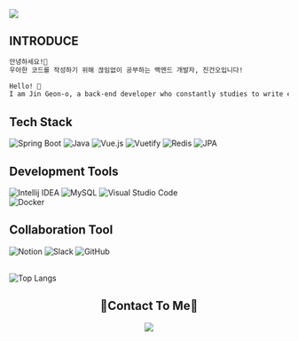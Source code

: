 <img src="https://capsule-render.vercel.app/api?type=transparent&fontColor=c0cfeb&height=100&section=header&text=Hi%20there%20I'm%20Geon-o&fontSize=50" />

<h2 align="left">INTRODUCE‍</h2>
<div align="left">

```sh
안녕하세요!👋
우아한 코드를 작성하기 위해 끊임없이 공부하는 백엔드 개발자, 진건오입니다!

Hello! 👋
I am Jin Geon-o, a back-end developer who constantly studies to write elegant code.
```


<h2 align="left">Tech Stack</h2>

<div align="left">
  <img alt="Spring Boot" src ="https://img.shields.io/badge/Spring Boot-6DB33F.svg?&style=for-the-badge&logo=Spring Boot&logoColor=white"/>
  <img alt="Java" src ="https://img.shields.io/badge/Java-007396.svg?&style=for-the-badge&logo=Java&logoColor=white"/>
  <img alt="Vue.js" src ="https://img.shields.io/badge/Vue.js-4FC08D.svg?&style=for-the-badge&logo=Vue.js&logoColor=white"/>
  <img alt="Vuetify" src ="https://img.shields.io/badge/Vuetify-1867C0.svg?&style=for-the-badge&logo=Vuetify&logoColor=white"/>
  <img alt="Redis" src ="https://img.shields.io/badge/Redis-DC382D.svg?&style=for-the-badge&logo=Redis&logoColor=white"/>
  <img alt="JPA" src ="https://img.shields.io/badge/JPA-DC382D.svg?&style=for-the-badge&logo=JPA&logoColor=white"/>
</div>
  
 <h2 align="left">Development Tools</h2>
<div align="lfet">
  <img alt="Intellij IDEA" src ="https://img.shields.io/badge/Intellij IDEA-000000.svg?&style=for-the-badge&logo=Intellij IDEA&logoColor=white"/>
  <img alt="MySQL" src ="https://img.shields.io/badge/MySQL-4479A1.svg?&style=for-the-badge&logo=MySQL&logoColor=white"/>
  <img alt="Visual Studio Code" src ="https://img.shields.io/badge/Visual Studio Code-007ACC.svg?&style=for-the-badge&logo=Visual Studio Code&logoColor=white"/>
  <br/>
  <img alt="Docker" src ="https://img.shields.io/badge/Docker-2496ED.svg?&style=for-the-badge&logo=Docker&logoColor=white"/>
</div>
  
<h2 align="left">Collaboration Tool</h2>
<div align="left">
  <img alt="Notion" src ="https://img.shields.io/badge/Notion-000000.svg?&style=for-the-badge&logo=Notion&logoColor=white"/>
  <img alt="Slack" src ="https://img.shields.io/badge/Slack-4A154B.svg?&style=for-the-badge&logo=Slack&logoColor=white"/>
  <img alt="GitHub" src ="https://img.shields.io/badge/GitHub-181717.svg?&style=for-the-badge&logo=GitHub&logoColor=white"/>
</div>
<br/>  

![Top Langs](https://github-readme-stats.vercel.app/api/top-langs/?username=Geon-o&layout=compact&theme=tokyonight)

<div align="center">
  <h2>🌳Contact To Me🌳</h2>
  <a href="mailto:geon.o.jin09@gmail.com"><img src="https://img.shields.io/badge/Gmail-d14836?style=flat-square&logo=Gmail&logoColor=white&link=mailto:geon.o.jin09@gmail.com"/>    </a>
</div>



